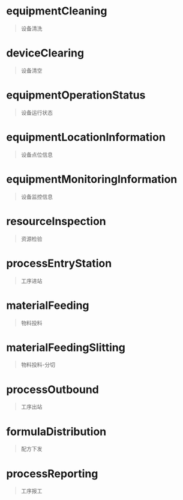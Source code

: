 # equipmentCleaning

> 设备清洗

# deviceClearing

> 设备清空

# equipmentOperationStatus

> 设备运行状态

# equipmentLocationInformation

> 设备点位信息

# equipmentMonitoringInformation

> 设备监控信息

# resourceInspection

> 资源检验

# processEntryStation

> 工序进站

# materialFeeding

> 物料投料

# materialFeedingSlitting

> 物料投料-分切

# processOutbound

> 工序出站

# formulaDistribution

> 配方下发

# processReporting

> 工序报工
